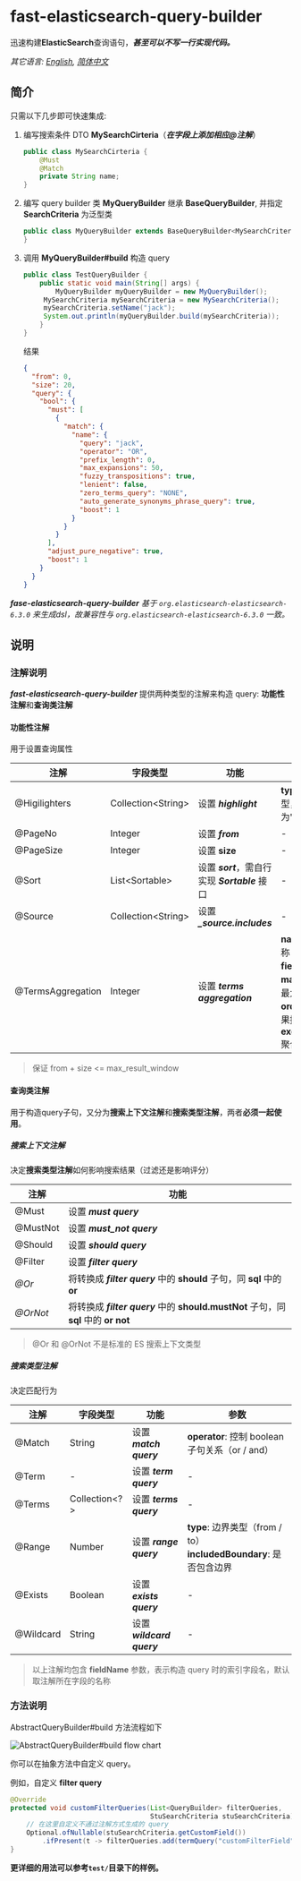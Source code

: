 # fast-elasticsearch-query-builder

迅速构建**ElasticSearch**查询语句，***甚至可以不写一行实现代码。***

*其它语言: [English](README.md), [简体中文](README.zh-cn.md)*

## 简介

只需以下几步即可快速集成:

1. 编写搜索条件 DTO **MySearchCirteria**（***在字段上添加相应@注解***）

   ```java
   public class MySearchCirteria {
       @Must
       @Match
       private String name;
   }
   ```

2. 编写 query builder 类 **MyQueryBuilder** 继承 **BaseQueryBuilder**, 并指定 **SearchCriteria** 为泛型类

   ```java
   public class MyQueryBuilder extends BaseQueryBuilder<MySearchCriteria> {
   }
   ```

3. 调用 **MyQueryBuilder#build** 构造 query

   ```java
   public class TestQueryBuilder {
       public static void main(String[] args) {
           MyQueryBuilder myQueryBuilder = new MyQueryBuilder();
   		MySearchCriteria mySearchCriteria = new MySearchCriteria();
   		mySearchCriteria.setName("jack");
   		System.out.println(myQueryBuilder.build(mySearchCriteria));
       }
   }
   ```

   结果

   ```json
   {
     "from": 0,
     "size": 20,
     "query": {
       "bool": {
         "must": [
           {
             "match": {
               "name": {
                 "query": "jack",
                 "operator": "OR",
                 "prefix_length": 0,
                 "max_expansions": 50,
                 "fuzzy_transpositions": true,
                 "lenient": false,
                 "zero_terms_query": "NONE",
                 "auto_generate_synonyms_phrase_query": true,
                 "boost": 1
               }
             }
           }
         ],
         "adjust_pure_negative": true,
         "boost": 1
       }
     }
   }
   ```

***fase-elasticsearch-query-builder*** *基于 `org.elasticsearch-elasticsearch-6.3.0` 来生成dsl，故兼容性与 `org.elasticsearch-elasticsearch-6.3.0` 一致。*

## 说明

### 注解说明

***fast-elasticsearch-query-builder*** 提供两种类型的注解来构造 query: **功能性注解**和**查询类注解**

#### 功能性注解

用于设置查询属性

| 注解              | 字段类型            | 功能                                            | 参数                                                         |
| ----------------- | ------------------- | ----------------------------------------------- | ------------------------------------------------------------ |
| @Higilighters     | Collection\<String> | 设置 ***highlight***                            | **type**: 高亮类型，默认为"fvh"                              |
| @PageNo           | Integer             | 设置  ***from***                                | -                                                            |
| @PageSize         | Integer             | 设置 **size**                                   | -                                                            |
| @Sort             | List\<Sortable>     | 设置 ***sort***，需自行实现 ***Sortable*** 接口 | -                                                            |
| @Source           | Collection\<String> | 设置 ***_source.includes***                     | -                                                            |
| @TermsAggregation | Integer             | 设置 ***terms aggregation***                    | **name**: 聚合名称<br />**field**: 聚合字段<br />**maxSize**: 聚合最大结果集<br />**order**: 聚合结果排序方式<br />**executionHint**: 聚合机制 |

> 保证 from + size <= max_result_window

#### 查询类注解

用于构造query子句，又分为**搜索上下文注解**和**搜索类型注解**，两者**必须一起使用**。

##### 搜索上下文注解

决定**搜索类型注解**如何影响搜索结果（过滤还是影响评分）

| 注解     | 功能                                                         |
| -------- | ------------------------------------------------------------ |
| @Must    | 设置 ***must query***                                        |
| @MustNot | 设置 ***must_not query***                                    |
| @Should  | 设置 ***should query***                                      |
| @Filter  | 设置 ***filter query***                                      |
| *@Or*    | 将转换成 ***filter query*** 中的 **should** 子句，同 **sql** 中的 **or** |
| *@OrNot* | 将转换成 ***filter query*** 中的 **should.mustNot** 子句，同 **sql** 中的 **or not** |

> @Or 和 @OrNot 不是标准的 ES 搜索上下文类型

##### 搜索类型注解

决定匹配行为

| 注解      | 字段类型      | 功能                      | 参数                                                         |
| --------- | ------------- | ------------------------- | ------------------------------------------------------------ |
| @Match    | String        | 设置 ***match query***    | **operator**: 控制 boolean 子句关系（or / and）              |
| @Term     | -             | 设置 ***term query***     | -                                                            |
| @Terms    | Collection<?> | 设置 ***terms query***    | -                                                            |
| @Range    | Number        | 设置 ***range query***    | **type**: 边界类型（from / to）<br />**includedBoundary**: 是否包含边界 |
| @Exists   | Boolean       | 设置 ***exists query***   | -                                                            |
| @Wildcard | String        | 设置 ***wildcard query*** | -                                                            |

> 以上注解均包含 **fieldName** 参数，表示构造 query 时的索引字段名，默认取注解所在字段的名称

### 方法说明

AbstractQueryBuilder#build 方法流程如下

![AbstractQueryBuilder#build flow chart](https://raw.githubusercontent.com/Thare-Lam/fast-elasticsearch-query-builder/master/query-builder-flow-chart.jpg)

你可以在抽象方法中自定义 query。

例如，自定义 **filter query**

```java
@Override
protected void customFilterQueries(List<QueryBuilder> filterQueries, 
                                   StuSearchCriteria stuSearchCriteria) {
    // 在这里自定义不通过注解方式生成的 query
    Optional.ofNullable(stuSearchCriteria.getCustomField())
        .ifPresent(t -> filterQueries.add(termQuery("customFilterField", t)));
}
```

**更详细的用法可以参考`test/`目录下的样例。**
